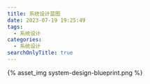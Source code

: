 ```yaml
---
title: 系统设计蓝图
date: 2023-07-19 19:25:49
tags:
  - 系统设计
categories:
  - 系统设计
searchOnlyTitle: true
---
```



{% asset_img system-design-blueprint.png %}